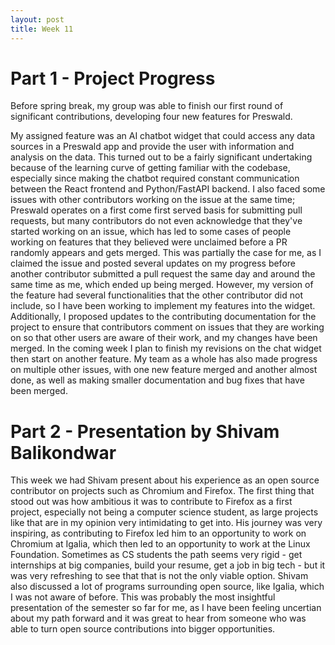```yaml
---
layout: post
title: Week 11
---
```


# Part 1 - Project Progress

Before spring break, my group was able to finish our first round of significant contributions, developing four new features for Preswald. 

<!--more-->

My assigned feature was an AI chatbot widget that could access any data sources in a Preswald app and provide the user with information and analysis on the data. This turned out to be a fairly significant undertaking because of the learning curve of getting familiar with the codebase, especially since making the chatbot required constant communication between the React frontend and Python/FastAPI backend. I also faced some issues with other contributors working on the issue at the same time; Preswald operates on a first come first served basis for submitting pull requests, but many contributors do not even acknowledge that they've started working on an issue, which has led to some cases of people working on features that they believed were unclaimed before a PR randomly appears and gets merged. This was partially the case for me, as I claimed the issue and posted several updates on my progress before another contributor submitted a pull request the same day and around the same time as me, which ended up being merged. However, my version of the feature had several functionalities that the other contributor did not include, so I have been working to implement my features into the widget. Additionally, I proposed updates to the contributing documentation for the project to ensure that contributors comment on issues that they are working on so that other users are aware of their work, and my changes have been merged. In the coming week I plan to finish my revisions on the chat widget then start on another feature. My team as a whole has also made progress on multiple other issues, with one new feature merged and another almost done, as well as making smaller documentation and bug fixes that have been merged.

# Part 2 - Presentation by Shivam Balikondwar

This week we had Shivam present about his experience as an open source contributor on projects such as Chromium and Firefox. The first thing that stood out was how ambitious it was to contribute to Firefox as a first project, especially not being a computer science student, as large projects like that are in my opinion very intimidating to get into. His journey was very inspiring, as contributing to Firefox led him to an opportunity to work on Chromium at Igalia, which then led to an opportunity to work at the Linux Foundation. Sometimes as CS students the path seems very rigid - get internships at big companies, build your resume, get a job in big tech - but it was very refreshing to see that that is not the only viable option. Shivam also discussed a lot of programs surrounding open source, like Igalia, which I was not aware of before. This was probably the most insightful presentation of the semester so far for me, as I have been feeling uncertian about my path forward and it was great to hear from someone who was able to turn open source contributions into bigger opportunities. 